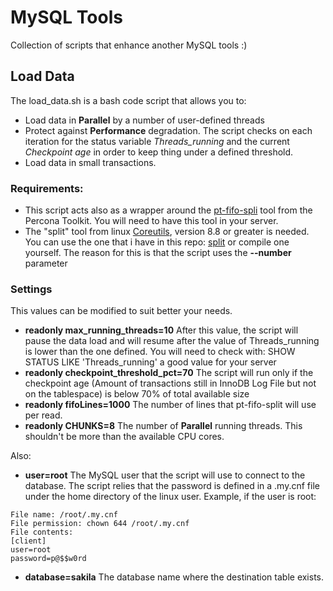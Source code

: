 # MySQL Tools

Collection of scripts that enhance another MySQL tools :)

## Load Data
The load_data.sh is a bash code script that allows you to:

* Load data in **Parallel** by a number of user-defined threads
* Protect against **Performance** degradation. The script checks on each iteration for the status variable *Threads_running* and the current *Checkpoint age* in order to keep thing under a defined threshold.
* Load data in small transactions.

### Requirements: 
* This script acts also as a wrapper around the [pt-fifo-spli](http://www.percona.com/doc/percona-toolkit/2.2/pt-fifo-split.html "pt-fifo-split") tool from the Percona Toolkit. You will need to have this tool in your server.
* The "split" tool from linux [Coreutils](http://www.gnu.org/software/coreutils/ "Coreutils"), version 8.8 or greater is needed. You can use the one that i have in this repo: [split](https://github.com/nethalo/mysql-tools/blob/master/split "Split") or compile one yourself. The reason for this is that the script uses the **--number** parameter

### Settings

This values can be modified to suit better your needs.

* **readonly max_running_threads=10** After this value, the script will pause the data load and will resume after the value of Threads_running is lower than the one defined. You will need to check with: SHOW STATUS LIKE 'Threads_running' a good value for your server
* **readonly checkpoint_threshold_pct=70** The script will run only if the checkpoint age (Amount of transactions still in InnoDB Log File but not on the tablespace) is below 70% of total available size
* **readonly fifoLines=1000** The number of lines that pt-fifo-split will use per read.
* **readonly CHUNKS=8** The number of **Parallel** running threads. This shouldn't be more than the available CPU cores.

Also:

* **user=root** The MySQL user that the script will use to connect to the database. 
The script relies that the password is defined in a .my.cnf file under the home directory of the linux user.
Example, if the user is root:

``` 
File name: /root/.my.cnf
File permission: chown 644 /root/.my.cnf
File contents:
[client]
user=root
password=p@$$w0rd
``` 
* **database=sakila** The database name where the destination table exists.



